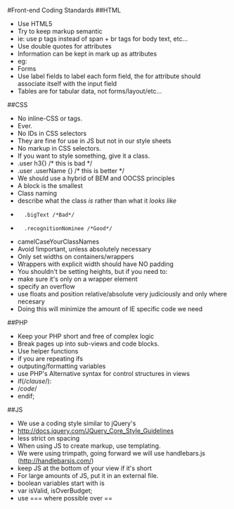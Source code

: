 #Front-end Coding Standards
##HTML
- Use HTML5 
- Try to keep markup semantic
- 	ie: use p tags instead of span + br tags for body text, etc...
- Use double quotes for attributes
- Information can be kept in mark up as attributes 
- 	eg:		<div class="user" data-user-pk="1" data-name="Aris"></div>
- Forms
- 	Use label fields to label each form field, the for attribute should associate itself with the input field
- Tables are for tabular data, not forms/layout/etc...
	

##CSS
- No inline-CSS or <style></style> tags.
- 	Ever.
- No IDs in CSS selectors
- 	They are fine for use in JS but not in our style sheets
- No markup in CSS selectors. 
- 	If you want to style something, give it a class. 
- 	.user h3{} /* this is bad */
- 	.user .userName {} /* this is better */
- We should use a hybrid of BEM and OOCSS principles
- 	A block is the smallest 
- Class naming
- 	describe what the class *is* rather than what it *looks like*
- 		.bigText /*Bad*/
- 		.recognitionNominee /*Good*/
- 	camelCaseYourClassNames
- Avoid !important, unless absolutely necessary
- Only set widths on containers/wrappers
- 	Wrappers with explicit width should have NO padding
- You shouldn't be setting heights, but if you need to:
- 	make sure it's only on a wrapper element
- 	specify an overflow
- use floats and position relative/absolute very judiciously and only where necesary
- 	Doing this will minimize the amount of IE specific code we need

	
##PHP
- Keep your PHP short and free of complex logic
- Break pages up into sub-views and code blocks.
- Use helper functions
- 	if you are repeating ifs
- 	outputing/formatting variables
- use PHP's Alternative syntax for control structures in views
- 	if(/*clause*/): 
- 	/*code*/ 
- 	endif;

##JS
- We use a coding style similar to jQuery's 
- 	http://docs.jquery.com/JQuery_Core_Style_Guidelines
- 	less strict on spacing
- When using JS to create markup, use templating.
- 	We were using trimpath, going forward we will use handlebars.js (http://handlebarsjs.com/)
- keep JS at the bottom of your view if it's short
- For large amounts of JS, put it in an external file.
- boolean variables start with is
- 	var isValid, isOverBudget;
- use === where possible over ==